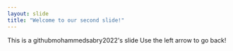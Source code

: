 ```yaml
---
layout: slide
title: "Welcome to our second slide!"
---
```

This is a githubmohammedsabry2022's slide
Use the left arrow to go back!
